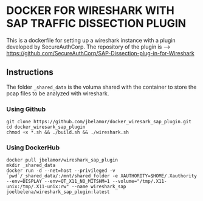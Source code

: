 # DOCKER FOR WIRESHARK WITH SAP TRAFFIC DISSECTION PLUGIN
This is a dockerfile for setting up a wireshark instance with a plugin developed by SecureAuthCorp.
The repository of the plugin is --> https://github.com/SecureAuthCorp/SAP-Dissection-plug-in-for-Wireshark

## Instructions
The folder `_shared_data` is the voluma shared with the container to store the pcap files to be analyzed with wireshark.

### Using Github
```
git clone https://github.com/jbelamor/docker_wiresark_sap_plugin.git
cd docker_wiresark_sap_plugin
chmod +x *.sh && ./build.sh && ./wireshark.sh
```

### Using DockerHub
```
docker pull jbelamor/wireshark_sap_plugin
mkdir _shared_data
docker run -d --net=host --privileged -v `pwd`/_shared_data/:/mnt/shared_folder -e XAUTHORITY=$HOME/.Xauthority --env=DISPLAY --env=QT_X11_NO_MITSHM=1 --volume="/tmp/.X11-unix:/tmp/.X11-unix:rw" --name wireshark_sap joelbelena/wireshark_sap_plugin:latest
```
